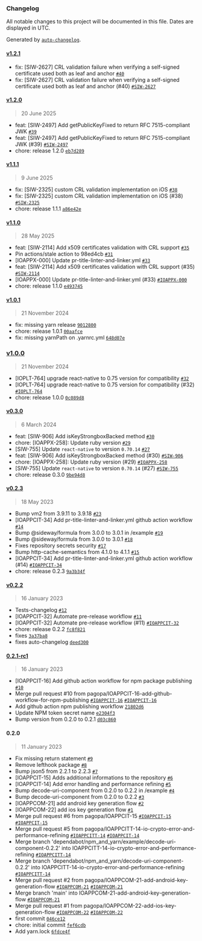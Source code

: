 ### Changelog

All notable changes to this project will be documented in this file. Dates are displayed in UTC.

Generated by [`auto-changelog`](https://github.com/CookPete/auto-changelog).

#### [v1.2.1](https://github.com/pagopa/io-react-native-crypto/compare/v1.2.0...v1.2.1)

- fix: [SIW-2627] CRL validation failure when verifying a self-signed certificate used both as leaf and anchor [`#40`](https://github.com/pagopa/io-react-native-crypto/pull/40)
- fix: [SIW-2627] CRL validation failure when verifying a self-signed certificate used both as leaf and anchor (#40) [`#SIW-2627`](https://pagopa.atlassian.net/browse/SIW-2627)

#### [v1.2.0](https://github.com/pagopa/io-react-native-crypto/compare/v1.1.1...v1.2.0)

> 20 June 2025

- feat: [SIW-2497] Add getPublicKeyFixed to return RFC 7515-compliant JWK [`#39`](https://github.com/pagopa/io-react-native-crypto/pull/39)
- feat: [SIW-2497] Add getPublicKeyFixed to return RFC 7515-compliant JWK (#39) [`#SIW-2497`](https://pagopa.atlassian.net/browse/SIW-2497)
- chore: release 1.2.0 [`eb7d289`](https://github.com/pagopa/io-react-native-crypto/commit/eb7d289595156481af7cf77038fe8c309c1bf4e1)

#### [v1.1.1](https://github.com/pagopa/io-react-native-crypto/compare/v1.1.0...v1.1.1)

> 9 June 2025

- fix: [SIW-2325] custom CRL validation implementation on iOS [`#38`](https://github.com/pagopa/io-react-native-crypto/pull/38)
- fix: [SIW-2325] custom CRL validation implementation on iOS (#38) [`#SIW-2325`](https://pagopa.atlassian.net/browse/SIW-2325)
- chore: release 1.1.1 [`a86e42e`](https://github.com/pagopa/io-react-native-crypto/commit/a86e42e61494ccb37a7f65f72d551cb11ffb00fd)

#### [v1.1.0](https://github.com/pagopa/io-react-native-crypto/compare/v1.0.1...v1.1.0)

> 28 May 2025

- feat: [SIW-2114] Add x509 certificates validation with CRL support [`#35`](https://github.com/pagopa/io-react-native-crypto/pull/35)
- Pin actions/stale action to 98ed4cb [`#31`](https://github.com/pagopa/io-react-native-crypto/pull/31)
- [IOAPPX-000] Update pr-title-linter-and-linker.yml [`#33`](https://github.com/pagopa/io-react-native-crypto/pull/33)
- feat: [SIW-2114] Add x509 certificates validation with CRL support (#35) [`#SIW-2114`](https://pagopa.atlassian.net/browse/SIW-2114)
- [IOAPPX-000] Update pr-title-linter-and-linker.yml (#33) [`#IOAPPX-000`](https://pagopa.atlassian.net/browse/IOAPPX-000)
- chore: release 1.1.0 [`e493745`](https://github.com/pagopa/io-react-native-crypto/commit/e493745b561de299e42ed712e438a3e33a1176e7)

#### [v1.0.1](https://github.com/pagopa/io-react-native-crypto/compare/v1.0.0...v1.0.1)

> 21 November 2024

- fix: missing yarn release [`9012800`](https://github.com/pagopa/io-react-native-crypto/commit/901280090d56292f77fbd0dcf5c33e60ef63b397)
- chore: release 1.0.1 [`00aafce`](https://github.com/pagopa/io-react-native-crypto/commit/00aafcedca61297f22c15e07367ee194ed192d0d)
- fix: missing yarnPath on .yarnrc.yml [`648d07e`](https://github.com/pagopa/io-react-native-crypto/commit/648d07eb623eb1c27ce288d526031afd595b852e)

### [v1.0.0](https://github.com/pagopa/io-react-native-crypto/compare/v0.3.0...v1.0.0)

> 21 November 2024

- [IOPLT-764] upgrade react-native to 0.75 version for compatibility [`#32`](https://github.com/pagopa/io-react-native-crypto/pull/32)
- [IOPLT-764] upgrade react-native to 0.75 version for compatibility (#32) [`#IOPLT-764`](https://pagopa.atlassian.net/browse/IOPLT-764)
- chore: release 1.0.0 [`0c089d8`](https://github.com/pagopa/io-react-native-crypto/commit/0c089d88812c9226ff0d0beb214a3da4804a4ad3)

#### [v0.3.0](https://github.com/pagopa/io-react-native-crypto/compare/v0.2.3...v0.3.0)

> 6 March 2024

- feat: [SIW-906] Add isKeyStrongboxBacked method [`#30`](https://github.com/pagopa/io-react-native-crypto/pull/30)
- chore: [IOAPPX-258]: Update ruby version [`#29`](https://github.com/pagopa/io-react-native-crypto/pull/29)
- [SIW-755] Update `react-native` to version `0.70.14` [`#27`](https://github.com/pagopa/io-react-native-crypto/pull/27)
- feat: [SIW-906] Add isKeyStrongboxBacked method (#30) [`#SIW-906`](https://pagopa.atlassian.net/browse/SIW-906)
- chore: [IOAPPX-258]: Update ruby version (#29) [`#IOAPPX-258`](https://pagopa.atlassian.net/browse/IOAPPX-258)
- [SIW-755] Update `react-native` to version `0.70.14` (#27) [`#SIW-755`](https://pagopa.atlassian.net/browse/SIW-755)
- chore: release 0.3.0 [`9be94d8`](https://github.com/pagopa/io-react-native-crypto/commit/9be94d868d537946c918617bf44cb0a8e7cac23e)

#### [v0.2.3](https://github.com/pagopa/io-react-native-crypto/compare/v0.2.2...v0.2.3)

> 18 May 2023

- Bump vm2 from 3.9.11 to 3.9.18 [`#23`](https://github.com/pagopa/io-react-native-crypto/pull/23)
- [IOAPPCIT-34] Add pr-title-linter-and-linker.yml github action workflow [`#14`](https://github.com/pagopa/io-react-native-crypto/pull/14)
- Bump @sideway/formula from 3.0.0 to 3.0.1 in /example [`#19`](https://github.com/pagopa/io-react-native-crypto/pull/19)
- Bump @sideway/formula from 3.0.0 to 3.0.1 [`#18`](https://github.com/pagopa/io-react-native-crypto/pull/18)
- Fixes repository secrets security [`#17`](https://github.com/pagopa/io-react-native-crypto/pull/17)
- Bump http-cache-semantics from 4.1.0 to 4.1.1 [`#15`](https://github.com/pagopa/io-react-native-crypto/pull/15)
- [IOAPPCIT-34] Add pr-title-linter-and-linker.yml github action workflow (#14) [`#IOAPPCIT-34`](https://pagopa.atlassian.net/browse/IOAPPCIT-34)
- chore: release 0.2.3 [`9a3b34f`](https://github.com/pagopa/io-react-native-crypto/commit/9a3b34f073e1fcac5ef9fd5d35603142ff0f9fc1)

#### [v0.2.2](https://github.com/pagopa/io-react-native-crypto/compare/0.2.1-rc1...v0.2.2)

> 16 January 2023

- Tests-changelog [`#12`](https://github.com/pagopa/io-react-native-crypto/pull/12)
- [IOAPPCIT-32] Automate pre-release workflow  [`#11`](https://github.com/pagopa/io-react-native-crypto/pull/11)
- [IOAPPCIT-32] Automate pre-release workflow  (#11) [`#IOAPPCIT-32`](https://pagopa.atlassian.net/browse/IOAPPCIT-32)
- chore: release 0.2.2 [`fc8f821`](https://github.com/pagopa/io-react-native-crypto/commit/fc8f821aec16df4a1d9b8fe09ca5760c427637c7)
- fixes [`3a37ba8`](https://github.com/pagopa/io-react-native-crypto/commit/3a37ba8ac563fd250470df7b071e69afd27b40ae)
- fixes auto-changelog [`deed300`](https://github.com/pagopa/io-react-native-crypto/commit/deed3001e28cc7d50cc2dcfb3637a0f8ad714fd7)

#### [0.2.1-rc1](https://github.com/pagopa/io-react-native-crypto/compare/0.2.0...0.2.1-rc1)

> 16 January 2023

- [IOAPPCIT-16] Add github action workflow for npm package publishing [`#10`](https://github.com/pagopa/io-react-native-crypto/pull/10)
- Merge pull request #10 from pagopa/IOAPPCIT-16-add-github-workflow-for-npm-publishing [`#IOAPPCIT-16`](https://pagopa.atlassian.net/browse/IOAPPCIT-16) [`#IOAPPCIT-16`](https://pagopa.atlassian.net/browse/IOAPPCIT-16)
- Add github action npm publishing workflow [`21802d6`](https://github.com/pagopa/io-react-native-crypto/commit/21802d6217ab69900037f3042d15f6bb93254f64)
- Update NPM token secret name [`e2304f3`](https://github.com/pagopa/io-react-native-crypto/commit/e2304f35609b61961d3fafe674c2e67e8973dac8)
- Bump version from 0.2.0 to 0.2.1 [`d03c860`](https://github.com/pagopa/io-react-native-crypto/commit/d03c8603cc4849063c9881147563a42651d2d259)

#### 0.2.0

> 11 January 2023

- Fix missing return statement [`#9`](https://github.com/pagopa/io-react-native-crypto/pull/9)
- Remove lefthook package [`#8`](https://github.com/pagopa/io-react-native-crypto/pull/8)
- Bump json5 from 2.2.1 to 2.2.3 [`#7`](https://github.com/pagopa/io-react-native-crypto/pull/7)
- [IOAPPCIT-15] Adds additional informations to the repository [`#6`](https://github.com/pagopa/io-react-native-crypto/pull/6)
- [IOAPPCIT-14] Add error handling and performance refining [`#5`](https://github.com/pagopa/io-react-native-crypto/pull/5)
- Bump decode-uri-component from 0.2.0 to 0.2.2 in /example [`#4`](https://github.com/pagopa/io-react-native-crypto/pull/4)
- Bump decode-uri-component from 0.2.0 to 0.2.2 [`#3`](https://github.com/pagopa/io-react-native-crypto/pull/3)
- [IOAPPCOM-21] add android key generation flow [`#2`](https://github.com/pagopa/io-react-native-crypto/pull/2)
- [IOAPPCOM-22] add ios key generation flow [`#1`](https://github.com/pagopa/io-react-native-crypto/pull/1)
- Merge pull request #6 from pagopa/IOAPPCIT-15 [`#IOAPPCIT-15`](https://pagopa.atlassian.net/browse/IOAPPCIT-15) [`#IOAPPCIT-15`](https://pagopa.atlassian.net/browse/IOAPPCIT-15)
- Merge pull request #5 from pagopa/IOAPPCITT-14-io-crypto-error-and-performance-refining [`#IOAPPCITT-14`](https://pagopa.atlassian.net/browse/IOAPPCITT-14) [`#IOAPPCIT-14`](https://pagopa.atlassian.net/browse/IOAPPCIT-14)
- Merge branch 'dependabot/npm_and_yarn/example/decode-uri-component-0.2.2' into IOAPPCITT-14-io-crypto-error-and-performance-refining [`#IOAPPCITT-14`](https://pagopa.atlassian.net/browse/IOAPPCITT-14)
- Merge branch 'dependabot/npm_and_yarn/decode-uri-component-0.2.2' into IOAPPCITT-14-io-crypto-error-and-performance-refining [`#IOAPPCITT-14`](https://pagopa.atlassian.net/browse/IOAPPCITT-14)
- Merge pull request #2 from pagopa/IOAPPCOM-21-add-android-key-generation-flow [`#IOAPPCOM-21`](https://pagopa.atlassian.net/browse/IOAPPCOM-21) [`#IOAPPCOM-21`](https://pagopa.atlassian.net/browse/IOAPPCOM-21)
- Merge branch 'main' into IOAPPCOM-21-add-android-key-generation-flow [`#IOAPPCOM-21`](https://pagopa.atlassian.net/browse/IOAPPCOM-21)
- Merge pull request #1 from pagopa/IOAPPCOM-22-add-ios-key-generation-flow [`#IOAPPCOM-22`](https://pagopa.atlassian.net/browse/IOAPPCOM-22) [`#IOAPPCOM-22`](https://pagopa.atlassian.net/browse/IOAPPCOM-22)
- first commit [`046ce12`](https://github.com/pagopa/io-react-native-crypto/commit/046ce125b036c0930ce84649df2e07f490454ec7)
- chore: initial commit [`fef6cdb`](https://github.com/pagopa/io-react-native-crypto/commit/fef6cdb5da436b48ed7b977893f63a1d8ba15880)
- Add yarn.lock [`6fdce4f`](https://github.com/pagopa/io-react-native-crypto/commit/6fdce4ff86cfbdd23af5c4086462d64170285574)
